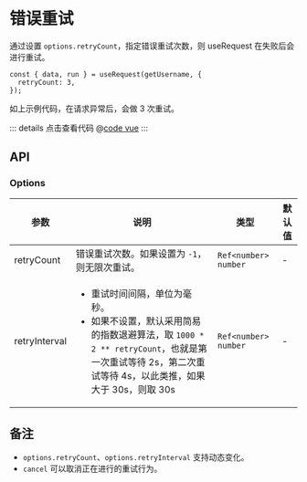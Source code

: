 # 错误重试

通过设置 `options.retryCount`，指定错误重试次数，则 useRequest 在失败后会进行重试。

```tsx | pure
const { data, run } = useRequest(getUsername, {
  retryCount: 3,
});
```

如上示例代码，在请求异常后，会做 3 次重试。

<useRequest-retry-demo />

::: details 点击查看代码
@[code vue](./demo.vue)
:::

## API

### Options

| 参数          | 说明                                                                                                                                                                                                    | 类型                    | 默认值 |
| ------------- | ------------------------------------------------------------------------------------------------------------------------------------------------------------------------------------------------------- | ----------------------- | ------ |
| retryCount    | 错误重试次数。如果设置为 `-1`，则无限次重试。                                                                                                                                                           | `Ref<number> ` `number` | -      |
| retryInterval | <ul><li>重试时间间隔，单位为毫秒。</li><li>如果不设置，默认采用简易的指数退避算法，取 `1000 * 2 ** retryCount`，也就是第一次重试等待 2s，第二次重试等待 4s，以此类推，如果大于 30s，则取 30s </li></ul> | `Ref<number> ` `number` | -      |

## 备注

- `options.retryCount`、`options.retryInterval` 支持动态变化。
- `cancel` 可以取消正在进行的重试行为。
